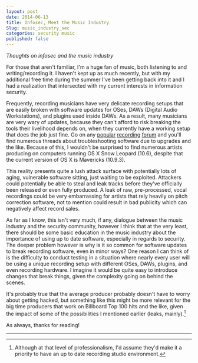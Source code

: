 ```yaml
---
layout: post
date: 2014-06-13
title: Infosec, Meet the Music Industry
Slug: music_industry_sec
categories: security music
published: false
---
```


*Thoughts on infosec and the music industry*

For those that aren't familiar, I'm a huge fan of music, both listening to
and writing/recording it. I haven't kept up as much recently, but with my
additional free time during the summer I've been getting back into it and I had
a realization that intersected with my current interests in information security.

Frequently, recording musicians have very delicate recording setups that are
easily broken with software updates for OSes, DAWs
(Digital Audio Workstations), and plugins used inside DAWs. As a result, many
musicians are very wary of updates, because they can't afford to risk breaking
the tools their livelihood depends on, when they currently have a working setup
that does the job just fine. Go on any
[popular](http://www.gearslutz.com/board/)
[recording](http://www.soundonsound.com/forum)
[forum](http://forum.cockos.com/forumdisplay.php?f=20) and you'll find
numerous threads about troubleshooting software due to upgrades and the like.
Because of this, I wouldn't be surprised to find numerous artists
producing on computers running OS X Snow Leopard (10.6), despite that the
current version of OS X is Mavericks (10.9.3).

This reality presents quite a lush attack surface with potentially lots of aging,
vulnerable software sitting, just waiting to be exploited. Attackers could
potentially be able to steal and leak tracks before they've officially been
released or even fully produced.  A leak of raw, pre-processed, vocal
recordings could be very embarrassing for artists that rely heavily on pitch
correction software, not to mention could result in bad publicity which can
negatively affect record sales.

As far as I know, this isn't very much, if any, dialogue between the music
industry and the security community, however I think that at the very least,
there should be some basic education in the music industry about the
importance of using up to date software, especially in regards to security.
The deeper problem however is why is it so common for software updates to break
recording software, even in minor ways? One reason I can think of is the difficulty to conduct testing in a situation where nearly every user will be using a unique recording setup with different OSes, DAWs, plugins, and even recording hardware. I imagine it would be quite easy to introduce changes that break things, given the complexity going on behind the scenes.

It's probably true that the average producer probably doesn't have to worry about getting hacked, but something like this might be more relevant for the big time producers that work on Billboard Top 100 hits and the like, given the impact of some of the possibilities I mentioned earlier (leaks, mainly).[^1]

As always, thanks for reading!

---

[^1]: Although at that level of professionalism, I'd assume they'd make it a priority to have an up to date recording studio environment.
